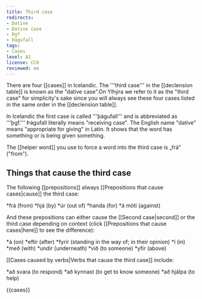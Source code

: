 ```yaml
---
title: Third case
redirects:
- Dative
- Dative case
- Þgf
- Þágufall
tags:
- Cases
level: A1
license: CC0
reviewed: no
---
```


There are four [[cases]] in Icelandic. The '''third case''' in the [[declension table]] is known as the "dative case".<note>On Ylhýra we refer to it as the "third case" for simplicity's sake since you will always see these four cases listed in the same order in the [[declension table]].

In Icelandic the first case is called '''þágufall''' and is abbreviated as '''þgf.''' Þágufall literally means "receiving case". The English name "dative" means "appropriate for giving" in Latin.</note> It shows that the word has something or is being given something.

The [[helper word]] you use to force a word into the third case is „frá“ ("from").

## Things that cause the third case
The following [[prepositions]] always [[Prepositions that cause cases|cause]] the third case:

*frá (from)
*hjá (by)
*úr (out of)
*handa (for)
*á móti (against)

And these prepositions can either cause the [[Second case|second]] or the third case depending on context (click [[Prepositions that cause cases|here]] to see the difference):

*á (on)
*eftir (after)
*fyrir (standing in the way of; in their opinion)
*í (in)
*með (with)
*undir (underneath)
*við (to someone)
*yfir (above)

[[Cases caused by verbs|Verbs that cause the third case]] include:

*að svara (to respond)
*að kynnast (to get to know someone)
*að hjálpa (to help)

{{cases}}

